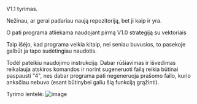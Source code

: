 V1.1 tyrimas.

Nežinau, ar gerai padariau naują repozitoriją, bet ji kaip ir yra.

O pati programa atliekama naudojant pirmą V1.0 strategiją su vektoriais

Taip išėjo, kad programa veikia kitaip, nei seniau buvusios, to pasekoje galbūt ja tapo sudėtingiau naudotis.

Todėl pateikiu naudojimo instrukciją:
Dabar rūšiavimas ir išvedimas reikalauja atskiros komandos ir
norint sugeneruoti failą reikia būtinai paspausti "4", nes dabar programa pati negeneruoja prašomo failo, 
kurio anksčiau nebuvo (esant būtinybei galiu šią funkciją grąžinti).


Tyrimo lentelė:
![image](https://github.com/VakarisT/NAUJA_REPOZITORIJA/assets/147090929/99678e2b-18db-4c6d-840b-509a8ef3673e)
